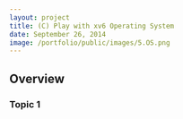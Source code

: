 ```yaml
---
layout: project
title: (C) Play with xv6 Operating System
date: September 26, 2014
image: /portfolio/public/images/5.OS.png
---
```


## Overview

### Topic 1
